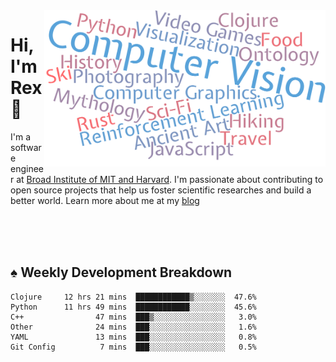 <img src="https://raw.githubusercontent.com/rexwangcc/rexwangcc/master/myself.png" alt="Rex!" width="450" height="250" align="right">

# Hi, I'm Rex 👋

I'm a software engineer at [Broad Institute of MIT and Harvard](https://www.broadinstitute.org/). I'm passionate about contributing to open source projects that help us foster scientific researches and build a better world. Learn more about me at my [blog](https://rexwang.cc)

<br>
<br>
<br>

<table>
<tr valign="top" width="50%">
<!-- <td > -->

## ♠ Weekly Development Breakdown

<!-- code_time starts -->

```text
Clojure     12 hrs 21 mins  ████████████▒░░░░░░░  47.6%
Python      11 hrs 49 mins  ████████████░░░░░░░░  45.6%
C++                47 mins  ███▒░░░░░░░░░░░░░░░░   3.0%
Other              24 mins  ███░░░░░░░░░░░░░░░░░   1.6%
YAML               13 mins  ███░░░░░░░░░░░░░░░░░   0.8%
Git Config          7 mins  ███░░░░░░░░░░░░░░░░░   0.5%
```

<!-- code_time ends -->

<!-- Placeholder for my Game statuses -->

<!-- <td valign="top" width="50%">

#### ♦ My Personal Progress

</td> -->

</tr>
</table>
